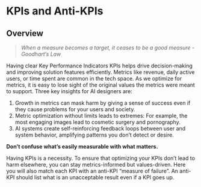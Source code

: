 # KPIs and Anti-KPIs

## Overview

> *When a measure becomes a target, it ceases to be a good measure - Goodhart’s Law*

Having clear Key Performance Indicators KPIs helps drive decision-making and improving solution features efficiently. Metrics like revenue, daily active users,  or time spent are common in the tech space. As we optimize for metrics, it is easy to lose sight of the original values the metrics were meant to support. Three key insights for AI designers are:
1. Growth in metrics can mask harm by giving a sense of success even if they cause problems for your users and society.
2. Metric optimization without limits leads to extremes: For example, the most engaging images lead to cosmetic surgery and pornography.
3. AI systems create self-reinforcing feedback loops between user and system behavior, amplifying patterns you don’t detect or desire. 



**Don’t confuse what’s easily measurable with what matters.**

Having KPIs is a necessity. To ensure that optimizing your KPIs don’t lead to harm elsewhere, you can stay metrics-informed but values-driven. Here you will also match each KPI with an anti-KPI “measure of failure”.  An anti-KPI should list what is an unacceptable result even if a KPI goes up. 
